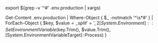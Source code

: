 export $(grep -v '^#' .env.production | xargs)


Get-Content .env.production | Where-Object { $_ -notmatch '^\s*#' } | ForEach-Object {
    $key, $value = $_ -split '=', 2
    [System.Environment]::SetEnvironmentVariable($key.Trim(), $value.Trim(), [System.EnvironmentVariableTarget]::Process)
}